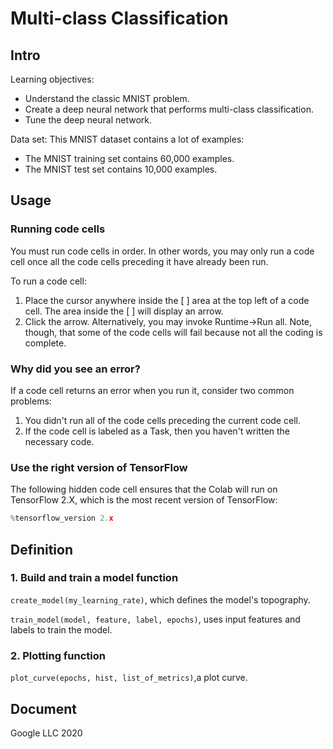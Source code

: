 # Multi-class Classification

## Intro

Learning objectives:
  * Understand the classic MNIST problem.
  * Create a deep neural network that performs multi-class classification.
  * Tune the deep neural network.

Data set:
This MNIST dataset contains a lot of examples:

  * The MNIST training set contains 60,000 examples.
  * The MNIST test set contains 10,000 examples.

## Usage

### Running code cells
You must run code cells in order. In other words, you may only run a code cell once all the code cells preceding it have already been run.

To run a code cell:

1. Place the cursor anywhere inside the [ ] area at the top left of a code cell. The area inside the [ ] will display an arrow.
2. Click the arrow.
Alternatively, you may invoke Runtime->Run all. Note, though, that some of the code cells will fail because not all the coding is complete.

### Why did you see an error?
If a code cell returns an error when you run it, consider two common problems:

1. You didn't run all of the code cells preceding the current code cell.
2. If the code cell is labeled as a Task, then you haven't written the necessary code.

### Use the right version of TensorFlow
The following hidden code cell ensures that the Colab will run on TensorFlow 2.X, which is the most recent version of TensorFlow:
```python 
%tensorflow_version 2.x
```
## Definition

### 1. Build and train a model function
```create_model(my_learning_rate)```, which defines the model's topography.

```train_model(model, feature, label, epochs)```, uses input features and labels to train the model.

### 2. Plotting function

```plot_curve(epochs, hist, list_of_metrics)```,a plot curve.

## Document

Google LLC 2020

